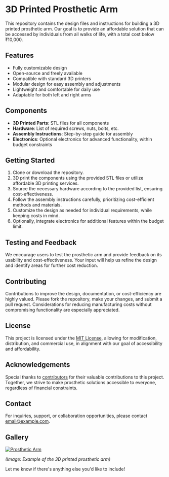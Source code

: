 # 3D Printed Prosthetic Arm

This repository contains the design files and instructions for building a 3D printed prosthetic arm. Our goal is to provide an affordable solution that can be accessed by individuals from all walks of life, with a total cost below ₹10,000.

## Features
- Fully customizable design
- Open-source and freely available
- Compatible with standard 3D printers
- Modular design for easy assembly and adjustments
- Lightweight and comfortable for daily use
- Adaptable for both left and right arms

## Components
- **3D Printed Parts**: STL files for all components
- **Hardware**: List of required screws, nuts, bolts, etc.
- **Assembly Instructions**: Step-by-step guide for assembly
- **Electronics**: Optional electronics for advanced functionality, within budget constraints

## Getting Started
1. Clone or download the repository.
2. 3D print the components using the provided STL files or utilize affordable 3D printing services.
3. Source the necessary hardware according to the provided list, ensuring cost-effectiveness.
4. Follow the assembly instructions carefully, prioritizing cost-efficient methods and materials.
5. Customize the design as needed for individual requirements, while keeping costs in mind.
6. Optionally, integrate electronics for additional features within the budget limit.

## Testing and Feedback
We encourage users to test the prosthetic arm and provide feedback on its usability and cost-effectiveness. Your input will help us refine the design and identify areas for further cost reduction.

## Contributing
Contributions to improve the design, documentation, or cost-efficiency are highly valued. Please fork the repository, make your changes, and submit a pull request. Considerations for reducing manufacturing costs without compromising functionality are especially appreciated.

## License
This project is licensed under the [MIT License](LICENSE), allowing for modification, distribution, and commercial use, in alignment with our goal of accessibility and affordability.

## Acknowledgements
Special thanks to [contributors](CONTRIBUTORS.md) for their valuable contributions to this project. Together, we strive to make prosthetic solutions accessible to everyone, regardless of financial constraints.

## Contact
For inquiries, support, or collaboration opportunities, please contact [email@example.com](mailto:email@example.com).

## Gallery
[![Prosthetic Arm](gallery.jpg)](gallery.jpg)

*(Image: Example of the 3D printed prosthetic arm)*

Let me know if there's anything else you'd like to include!
